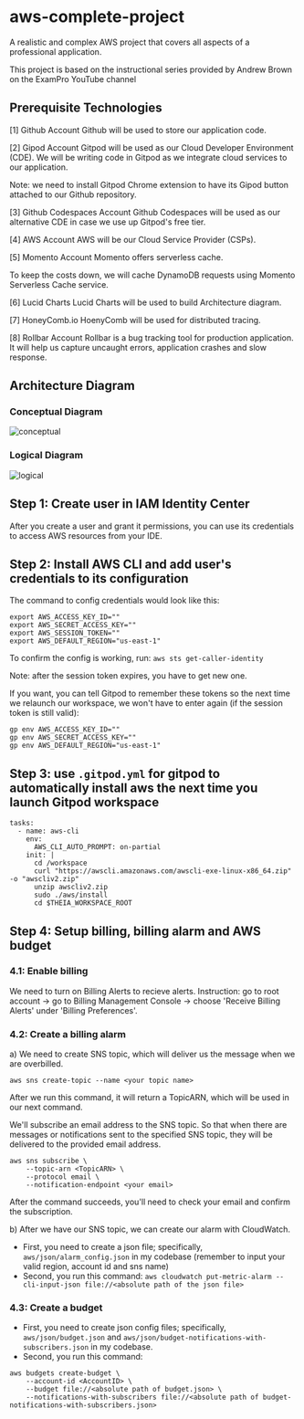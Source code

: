 # aws-complete-project
A realistic and complex AWS project that covers all aspects of a professional application.

This project is based on the instructional series provided by Andrew Brown on the ExamPro YouTube channel


## Prerequisite Technologies

[1] Github Account
Github will be used to store our application code.

[2] Gipod Account
Gitpod will be used as our Cloud Developer Environment (CDE).
We will be writing code in Gitpod as we integrate cloud services to our application.

Note: we need to install Gitpod Chrome extension to have its Gipod button attached to our Github repository.

[3] Github Codespaces Account
Github Codespaces will be used as our alternative CDE in case we use up Gitpod's free tier.

[4] AWS Account
AWS will be our Cloud Service Provider (CSPs).

[5] Momento Account
Momento offers serverless cache.

To keep the costs down, we will cache DynamoDB requests using Momento Serverless Cache service.

[6] Lucid Charts
Lucid Charts will be used to build Architecture diagram.

[7] HoneyComb.io
HoenyComb will be used for distributed tracing.

[8] Rollbar Account
Rollbar is a bug tracking tool for production application. It will help us capture uncaught errors, application crashes and slow response.


## Architecture Diagram

### Conceptual Diagram

![conceptual](https://github.com/Tai-Chi-Bui/aws-complete-project/assets/75408677/1ddb0dc7-f695-44bb-8603-3d26c68f6873)

### Logical Diagram

![logical](https://github.com/Tai-Chi-Bui/aws-complete-project/assets/75408677/9ff29aa7-c7cc-40a3-b2b3-26e666321ca0)



## Step 1: Create user in IAM Identity Center

After you create a user and grant it permissions, you can use its credentials to access AWS resources from your IDE.

## Step 2: Install AWS CLI and add user's credentials to its configuration

The command to config credentials would look like this:

```
export AWS_ACCESS_KEY_ID=""
export AWS_SECRET_ACCESS_KEY=""
export AWS_SESSION_TOKEN=""
export AWS_DEFAULT_REGION="us-east-1"
```

To confirm the config is working, run: ```aws sts get-caller-identity```

Note: after the session token expires, you have to get new one.

If you want, you can tell Gitpod to remember these tokens so the next time we relaunch our workspace, we won't have to enter again (if the session token is still valid):

```
gp env AWS_ACCESS_KEY_ID=""
gp env AWS_SECRET_ACCESS_KEY=""
gp env AWS_DEFAULT_REGION="us-east-1"
```



## Step 3: use ```.gitpod.yml``` for gitpod to automatically install aws the next time you launch Gitpod workspace

```
tasks:
  - name: aws-cli
    env:
      AWS_CLI_AUTO_PROMPT: on-partial
    init: |
      cd /workspace
      curl "https://awscli.amazonaws.com/awscli-exe-linux-x86_64.zip" -o "awscliv2.zip"
      unzip awscliv2.zip
      sudo ./aws/install
      cd $THEIA_WORKSPACE_ROOT
```


## Step 4: Setup billing, billing alarm and AWS budget

### 4.1: Enable billing
We need to turn on Billing Alerts to recieve alerts.
Instruction: go to root account -> go to Billing Management Console -> choose 'Receive Billing Alerts' under 'Billing Preferences'.

### 4.2: Create a billing alarm
a) We need to create SNS topic, which will deliver us the message when we are overbilled.

```
aws sns create-topic --name <your topic name>
```
After we run this command, it will return a TopicARN, which will be used in our next command.

We'll subscribe an email address to the SNS topic. So that when there are messages or notifications sent to the specified SNS topic, they will be delivered to the provided email address.

```
aws sns subscribe \
    --topic-arn <TopicARN> \
    --protocol email \
    --notification-endpoint <your email>
```

After the command succeeds, you'll need to check your email and confirm the subscription.


b) After we have our SNS topic, we can create our alarm with CloudWatch.
- First, you need to create a json file; specifically, ```aws/json/alarm_config.json``` in my codebase (remember to input your valid region, account id and sns name)
- Second, you run this command: ```aws cloudwatch put-metric-alarm --cli-input-json file://<absolute path of the json file>```


### 4.3: Create a budget

- First, you need to create json config files; specifically, ```aws/json/budget.json``` and ```aws/json/budget-notifications-with-subscribers.json``` in my codebase.
- Second, you run this command:

```
aws budgets create-budget \
    --account-id <AccountID> \
    --budget file://<absolute path of budget.json> \
    --notifications-with-subscribers file://<absolute path of budget-notifications-with-subscribers.json>
```
